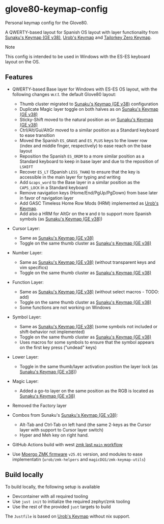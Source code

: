 # glove80-keymap-config

Personal keymap config for the Glove80.

A QWERTY-based layout for Spanish OS layout with layer functionality from [Sunaku's Keymap (GE v38)], [Urob's Keymap] and [Tailorkey Zero Keymap].

> [!NOTE]
> This config is intended to be used in Windows with the ES-ES keyboard layout on the OS.

## Features

- QWERTY-based Base layer for Windows with ES-ES OS layout, with the following changes w.r.t. the default Glove80 layout:

  - Thumb cluster migrated to [Sunaku's Keymap (GE v38)] configuration
  - Duplicate Magic layer toggle on both halves as on [Sunaku's Keymap (GE v38)]
  - Sticky-Shift moved to the natural position as on [Sunaku's Keymap (GE v38)]
  - Ctrl/Alt/Gui/AltGr moved to a similar position as a Standard keyboard to ease transition
  - Moved the Spanish `ES_GRAVE` and `ES_PLUS` keys to the lower row (index and middle finger, respectively) to ease reach on the base layout
  - Reposition the Spanish `ES_ORDM` to a more similar position as a Standard keyboard to keep in base layer and due to the reposition of `LSHIFT`
  - Recover `ES_LT` (Spanish `LESS_THAN`) to ensure that the key is accessible in the main layer for typing and writing
  - Add `&caps_word` to the Base layer in a similar position as the `CAPS_LOCK` in a Standard keyboard
  - Remove navigation keys (Home/End/PgUp/PgDown) from base later in favor of navigation layer
  - Add GASC Timeless Home Row Mods (HRM) implemented as [Urob's Keymap].
  - Add also a HRM for AltGr on the `W` and `O` to support more Spanish symbols (as [Sunaku's Keymap (GE v38)])

- Cursor Layer:

  - Same as [Sunaku's Keymap (GE v38)]
  - Toggle on the same thumb cluster as [Sunaku's Keymap (GE v38)]

- Number Layer:

  - Same as [Sunaku's Keymap (GE v38)] (without transparent keys and vim specifics)
  - Toggle on the same thumb cluster as [Sunaku's Keymap (GE v38)]

- Function Layer:

  - Same as [Sunaku's Keymap (GE v38)] (without select macros - TODO: add)
  - Toggle on the same thumb cluster as [Sunaku's Keymap (GE v38)]
  - Some functions are not working on Windows

- Symbol Layer:

  - Same as [Sunaku's Keymap (GE v38)] (some symbols not included or shift-behavior not implemented)
  - Toggle on the same thumb cluster as [Sunaku's Keymap (GE v38)]
  - Uses macros for some symbols to ensure that the symbol appears on the first key press ("undead" keys)

- Lower Layer:

  - Toggle in the same thumb/layer activation position the layer lock (as [Sunaku's Keymap (GE v38)])

- Magic Layer:

  - Added a go-to layer on the same position as the RGB is located as [Sunaku's Keymap (GE v38)]

- Removed the Factory layer

- Combos from Sunaku's [Sunaku's Keymap (GE v38)]:

  - Alt-Tab and Ctrl-Tab on left hand (the same 2-keys as the Cursor layer with support to Cursor layer switch)
  - Hyper and Meh key on right hand.

- GitHub Actions build with west [zmk last `main` workflow](https://github.com/zmkfirmware/zmk/blob/main/.github/workflows/build.yml)
- Use [Moergo ZMK firmware](https://github.com/moergo-sc/zmk) `v25.01` version, and modules to ease implementatin (`urob/zmk-helpers` and `magicDGS/zmk-keymap-utils`)

## Build locally

To build locally, the following setup is available

- Devcontainer with all required tooling
- Use `just init` to initialize the required zephyr/zmk tooling
- Use the rest of the provided `just` targets to build

The `Justfile` is based on [Urob's Keymap] without nix support.



[Sunaku's Keymap (GE v38)]: https://github.com/sunaku/glove80-keymaps/tree/v38
[Urob's Keymap]: https://github.com/urob/zmk-config
[Tailorkey Zero Keymap]: https://sites.google.com/view/keyboards/glove80_tailorkey